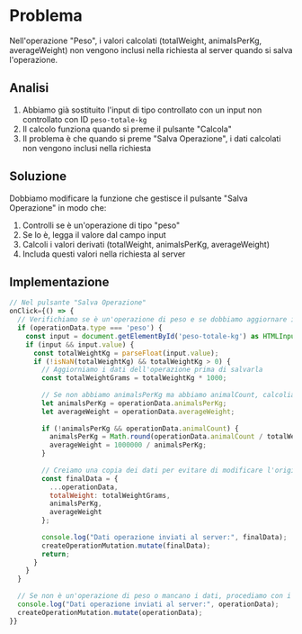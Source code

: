 # Problema

Nell'operazione "Peso", i valori calcolati (totalWeight, animalsPerKg, averageWeight) non vengono inclusi nella richiesta al server quando si salva l'operazione.

## Analisi

1. Abbiamo già sostituito l'input di tipo controllato con un input non controllato con ID `peso-totale-kg`
2. Il calcolo funziona quando si preme il pulsante "Calcola"
3. Il problema è che quando si preme "Salva Operazione", i dati calcolati non vengono inclusi nella richiesta

## Soluzione

Dobbiamo modificare la funzione che gestisce il pulsante "Salva Operazione" in modo che:

1. Controlli se è un'operazione di tipo "peso"
2. Se lo è, legga il valore dal campo input
3. Calcoli i valori derivati (totalWeight, animalsPerKg, averageWeight)
4. Includa questi valori nella richiesta al server

## Implementazione

```javascript
// Nel pulsante "Salva Operazione"
onClick={() => {
  // Verifichiamo se è un'operazione di peso e se dobbiamo aggiornare i dati prima di salvare
  if (operationData.type === 'peso') {
    const input = document.getElementById('peso-totale-kg') as HTMLInputElement;
    if (input && input.value) {
      const totalWeightKg = parseFloat(input.value);
      if (!isNaN(totalWeightKg) && totalWeightKg > 0) {
        // Aggiorniamo i dati dell'operazione prima di salvarla
        const totalWeightGrams = totalWeightKg * 1000;
        
        // Se non abbiamo animalsPerKg ma abbiamo animalCount, calcoliamolo
        let animalsPerKg = operationData.animalsPerKg;
        let averageWeight = operationData.averageWeight;
        
        if (!animalsPerKg && operationData.animalCount) {
          animalsPerKg = Math.round(operationData.animalCount / totalWeightKg);
          averageWeight = 1000000 / animalsPerKg;
        }
        
        // Creiamo una copia dei dati per evitare di modificare l'originale
        const finalData = {
          ...operationData,
          totalWeight: totalWeightGrams,
          animalsPerKg,
          averageWeight
        };
        
        console.log("Dati operazione inviati al server:", finalData);
        createOperationMutation.mutate(finalData);
        return;
      }
    }
  }
  
  // Se non è un'operazione di peso o mancano i dati, procediamo con i dati esistenti
  console.log("Dati operazione inviati al server:", operationData);
  createOperationMutation.mutate(operationData);
}}
```
